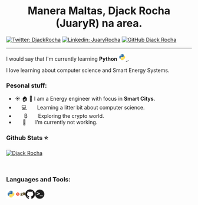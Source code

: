 <h1 align="center">Manera Maltas, Djack Rocha (JuaryR) na area.</h1>


[![Twitter: DjackRocha](https://img.shields.io/twitter/follow/DjackRocha?style=social)](https://twitter.com/DjackRocha)
[![Linkedin: JuaryRocha](https://img.shields.io/badge/-JuaryRocha-blue?style=flat-square&logo=Linkedin&logoColor=white&link=https://www.linkedin.com/in/juary-rocha-68027571/)](https://www.linkedin.com/in/juary-rocha-68027571/)
[![GitHub Djack Rocha](https://img.shields.io/github/followers/juaryR?label=follow&style=social)](https://github.com/juaryR)

---

I would say that I'm currently learning **Python**  <a href="https://www.python.org" target="_blank"> <img src="https://raw.githubusercontent.com/devicons/devicon/master/icons/python/python-original.svg" alt="python" width="20" height="20"/> </a>. 

 I love learning about computer science and Smart Energy Systems.


### Pesonal stuff:

* ☀️ 🏠 🔋 I am a Energy  engineer with focus in **Smart Citys**.
* &ensp;&ensp; 💻&ensp;&ensp;&ensp;&ensp;Learning  a litter bit about computer science.
* &ensp;&ensp;&ensp; ₿ &ensp;&ensp;&ensp; Exploring the crypto world.
* &ensp;&ensp;&ensp;🔭 &ensp;&ensp;&ensp;I’m currently not working. 



### Github Stats ⭐
[![Djack Rocha](https://github-readme-stats.vercel.app/api?username=juaryR&show_icons=true&theme=tokyonight)](https://github.com/anuraghazra/github-readme-stats)


<br />

### Languages and Tools:

<img align="left" alt="C++" width="26px" src="https://raw.githubusercontent.com/github/explore/80688e429a7d4ef2fca1e82350fe8e3517d3494d/topics/python/python.png" />
<img align="left" alt="Git" width="26px" src="https://raw.githubusercontent.com/github/explore/80688e429a7d4ef2fca1e82350fe8e3517d3494d/topics/git/git.png" />
<img align="left" alt="GitHub" width="26px" src="https://raw.githubusercontent.com/github/explore/78df643247d429f6cc873026c0622819ad797942/topics/github/github.png" />
<img align="left" alt="Terminal" width="26px" src="https://raw.githubusercontent.com/github/explore/80688e429a7d4ef2fca1e82350fe8e3517d3494d/topics/terminal/terminal.png" />

<br />